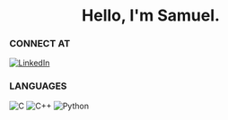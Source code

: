                                                                                                                                                    
<h1 align="center"> Hello, I'm Samuel. </h1>

### CONNECT AT ###
[![LinkedIn](https://img.shields.io/badge/linkedin-%230077B5.svg?style=for-the-badge&logo=linkedin&logoColor=white)](https://www.linkedin.com/in/samuel-sau-8ab7b0206/)

### LANGUAGES ###
![C](https://img.shields.io/badge/c-%2300599C.svg?style=for-the-badge&logo=c&logoColor=white)
![C++](https://img.shields.io/badge/c++-%2300599C.svg?style=for-the-badge&logo=c%2B%2B&logoColor=white)
![Python](https://img.shields.io/badge/python-3670A0?style=for-the-badge&logo=python&logoColor=ffdd54)



<!--
**SamuelSau/SamuelSau** is a ✨ _special_ ✨ repository because its `README.md` (this file) appears on your GitHub profile.
